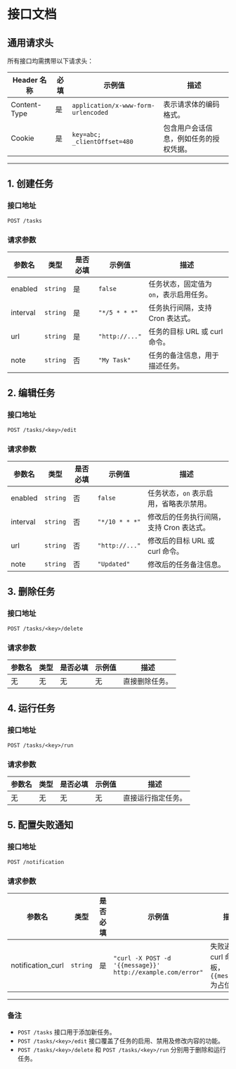 # **接口文档**

## **通用请求头**

所有接口均需携带以下请求头：

| Header 名称            | 必填 | 示例值                                | 描述                                  |
|------------------------|------|---------------------------------------|---------------------------------------|
| Content-Type           | 是   | `application/x-www-form-urlencoded`  | 表示请求体的编码格式。                |
| Cookie                 | 是   | `key=abc; _clientOffset=480`         | 包含用户会话信息，例如任务的授权凭据。 |

---

## **1. 创建任务**

### **接口地址**
`POST /tasks`

### **请求参数**

| 参数名     | 类型     | 是否必填 | 示例值         | 描述                                   |
|------------|----------|----------|----------------|----------------------------------------|
| enabled    | `string` | 是       | `false`         | 任务状态，固定值为 `on`，表示启用任务。 |
| interval   | `string` | 是       | `"*/5 * * *"`  | 任务执行间隔，支持 Cron 表达式。          |
| url        | `string` | 是       | `"http://..."` | 任务的目标 URL 或 curl 命令。            |
| note       | `string` | 否       | `"My Task"`    | 任务的备注信息，用于描述任务。            |

## **2. 编辑任务**

### **接口地址**
`POST /tasks/<key>/edit`

### **请求参数**

| 参数名     | 类型     | 是否必填 | 示例值         | 描述                                   |
|------------|----------|----------|----------------|----------------------------------------|
| enabled    | `string` | 否       | `false`         | 任务状态，`on` 表示启用，省略表示禁用。  |
| interval   | `string` | 否       | `"*/10 * * *"` | 修改后的任务执行间隔，支持 Cron 表达式。   |
| url        | `string` | 否       | `"http://..."` | 修改后的目标 URL 或 curl 命令。           |
| note       | `string` | 否       | `"Updated"`    | 修改后的任务备注信息。                   |

## **3. 删除任务**

### **接口地址**
`POST /tasks/<key>/delete`

### **请求参数**

| 参数名     | 类型     | 是否必填 | 示例值         | 描述                                   |
|------------|----------|----------|----------------|----------------------------------------|
| 无         | 无       | 无       | 无             | 直接删除任务。                           |

## **4. 运行任务**

### **接口地址**
`POST /tasks/<key>/run`

### **请求参数**

| 参数名     | 类型     | 是否必填 | 示例值         | 描述                                   |
|------------|----------|----------|----------------|----------------------------------------|
| 无         | 无       | 无       | 无             | 直接运行指定任务。                       |

## **5. 配置失败通知**

### **接口地址**
`POST /notification`

### **请求参数**

| 参数名               | 类型     | 是否必填 | 示例值                                                      | 描述                                   |
|----------------------|----------|----------|-----------------------------------------------------------|----------------------------------------|
| notification_curl    | `string` | 是       | `"curl -X POST -d '{{message}}' http://example.com/error"` | 失败通知的 curl 命令模板，`{{message}}` 为占位符。 |

---

### **备注**
- `POST /tasks` 接口用于添加新任务。
- `POST /tasks/<key>/edit` 接口覆盖了任务的启用、禁用及修改内容的功能。
- `POST /tasks/<key>/delete` 和 `POST /tasks/<key>/run` 分别用于删除和运行任务。
